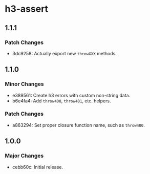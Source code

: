# h3-assert

## 1.1.1

### Patch Changes

- 3dc9258: Actually export new `throwXXX` methods.

## 1.1.0

### Minor Changes

- e389561: Create h3 errors with custom non-string data.
- b6e4fa4: Add `throw400`, `throw401`, etc. helpers.

### Patch Changes

- a863294: Set proper closure function name, such as `throw400`.

## 1.0.0

### Major Changes

- cebb60c: Initial release.
